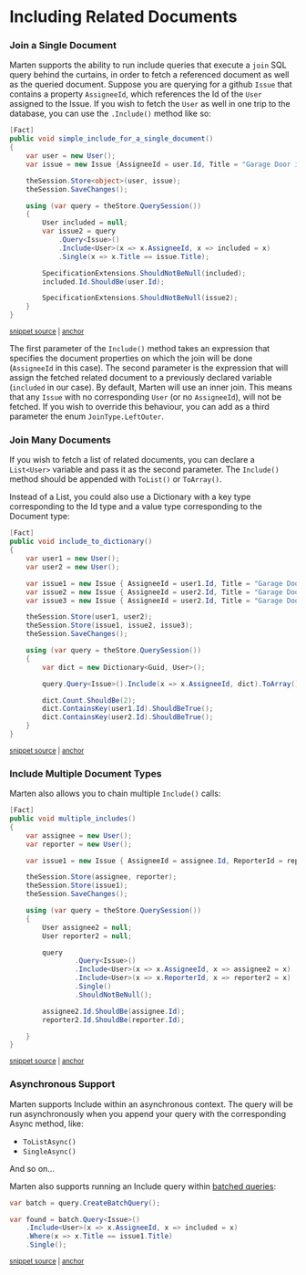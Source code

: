 # Including Related Documents

### Join a Single Document

Marten supports the ability to run include queries that execute a `join` SQL query behind the curtains, in order to fetch a referenced document as well as the queried document. Suppose you are querying for a github `Issue` that contains a property `AssigneeId`, which references the Id of the `User` assigned to the Issue. If you wish to fetch the `User` as well in one trip to the database, you can use the `.Include()` method like so:

<!-- snippet: sample_simple_include -->
<a id='snippet-sample_simple_include'></a>
```cs
[Fact]
public void simple_include_for_a_single_document()
{
    var user = new User();
    var issue = new Issue {AssigneeId = user.Id, Title = "Garage Door is busted"};

    theSession.Store<object>(user, issue);
    theSession.SaveChanges();

    using (var query = theStore.QuerySession())
    {
        User included = null;
        var issue2 = query
            .Query<Issue>()
            .Include<User>(x => x.AssigneeId, x => included = x)
            .Single(x => x.Title == issue.Title);

        SpecificationExtensions.ShouldNotBeNull(included);
        included.Id.ShouldBe(user.Id);

        SpecificationExtensions.ShouldNotBeNull(issue2);
    }
}
```
<sup><a href='https://github.com/JasperFx/marten/blob/master/src/Marten.Testing/Services/Includes/end_to_end_query_with_include_Tests.cs#L86-L110' title='Snippet source file'>snippet source</a> | <a href='#snippet-sample_simple_include' title='Start of snippet'>anchor</a></sup>
<!-- endSnippet -->

The first parameter of the `Include()` method takes an expression that specifies the document properties on which the join will be done (`AssigneeId` in this case). The second parameter is the expression that will assign the fetched related document to a previously declared variable (`included` in our case). By default, Marten will use an inner join. This means that any `Issue` with no corresponding `User` (or no `AssigneeId`), will not be fetched. If you wish to override this behaviour, you can add as a third parameter the enum `JoinType.LeftOuter`.

### Join Many Documents

If you wish to fetch a list of related documents, you can declare a `List<User>` variable and pass it as the second parameter. The `Include()` method should be appended with `ToList()` or `ToArray()`.

Instead of a List, you could also use a Dictionary with a key type corresponding to the Id type and a value type corresponding to the Document type:

<!-- snippet: sample_dictionary_include -->
<a id='snippet-sample_dictionary_include'></a>
```cs
[Fact]
public void include_to_dictionary()
{
    var user1 = new User();
    var user2 = new User();

    var issue1 = new Issue { AssigneeId = user1.Id, Title = "Garage Door is busted" };
    var issue2 = new Issue { AssigneeId = user2.Id, Title = "Garage Door is busted" };
    var issue3 = new Issue { AssigneeId = user2.Id, Title = "Garage Door is busted" };

    theSession.Store(user1, user2);
    theSession.Store(issue1, issue2, issue3);
    theSession.SaveChanges();

    using (var query = theStore.QuerySession())
    {
        var dict = new Dictionary<Guid, User>();

        query.Query<Issue>().Include(x => x.AssigneeId, dict).ToArray();

        dict.Count.ShouldBe(2);
        dict.ContainsKey(user1.Id).ShouldBeTrue();
        dict.ContainsKey(user2.Id).ShouldBeTrue();
    }
}
```
<sup><a href='https://github.com/JasperFx/marten/blob/master/src/Marten.Testing/Services/Includes/end_to_end_query_with_include_Tests.cs#L490-L516' title='Snippet source file'>snippet source</a> | <a href='#snippet-sample_dictionary_include' title='Start of snippet'>anchor</a></sup>
<!-- endSnippet -->

### Include Multiple Document Types

Marten also allows you to chain multiple `Include()` calls:

<!-- snippet: sample_multiple_include -->
<a id='snippet-sample_multiple_include'></a>
```cs
[Fact]
public void multiple_includes()
{
    var assignee = new User();
    var reporter = new User();

    var issue1 = new Issue { AssigneeId = assignee.Id, ReporterId = reporter.Id, Title = "Garage Door is busted" };

    theSession.Store(assignee, reporter);
    theSession.Store(issue1);
    theSession.SaveChanges();

    using (var query = theStore.QuerySession())
    {
        User assignee2 = null;
        User reporter2 = null;

        query
                .Query<Issue>()
                .Include<User>(x => x.AssigneeId, x => assignee2 = x)
                .Include<User>(x => x.ReporterId, x => reporter2 = x)
                .Single()
                .ShouldNotBeNull();

        assignee2.Id.ShouldBe(assignee.Id);
        reporter2.Id.ShouldBe(reporter.Id);

    }
}
```
<sup><a href='https://github.com/JasperFx/marten/blob/master/src/Marten.Testing/Services/Includes/end_to_end_query_with_include_Tests.cs#L713-L743' title='Snippet source file'>snippet source</a> | <a href='#snippet-sample_multiple_include' title='Start of snippet'>anchor</a></sup>
<!-- endSnippet -->


### Asynchronous Support

Marten supports Include within an asynchronous context. The query will be run asynchronously when you append your query with the corresponding Async method, like:

* `ToListAsync()`
* `SingleAsync()`

And so on...

Marten also supports running an Include query within [batched queries](/documents/querying/batched-queries):

<!-- snippet: sample_batch_include -->
<a id='snippet-sample_batch_include'></a>
```cs
var batch = query.CreateBatchQuery();

var found = batch.Query<Issue>()
    .Include<User>(x => x.AssigneeId, x => included = x)
    .Where(x => x.Title == issue1.Title)
    .Single();
```
<sup><a href='https://github.com/JasperFx/marten/blob/master/src/Marten.Testing/Services/Includes/end_to_end_query_with_include_Tests.cs#L48-L55' title='Snippet source file'>snippet source</a> | <a href='#snippet-sample_batch_include' title='Start of snippet'>anchor</a></sup>
<!-- endSnippet -->
